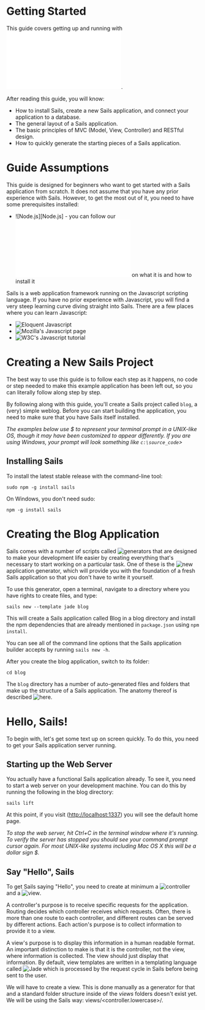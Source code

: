 # Getting Started


This guide covers getting up and running with ![Sails][WhatIsSails].

After reading this guide, you will know:

* How to install Sails, create a new Sails application, and connect your application to a database.
* The general layout of a Sails application.
* The basic principles of MVC (Model, View, Controller) and RESTful design.
* How to quickly generate the starting pieces of a Sails application.


# Guide Assumptions

This guide is designed for beginners who want to get started with a Sails application from scratch. It does not assume that you have any prior experience with Sails. However, to get the most out of it, you need to have some prerequisites installed:

* ![Node.js][Node.js] - you can follow our ![guide][Node.js_guide] on what it is and how to install it

Sails is a web application framework running on the Javascript scripting language. If you have no prior experience with Javascript, you will find a very steep learning curve diving straight into Sails. There are a few places where you can learn Javascript:

* ![Eloquent Javascript][EloquentJavascript]
* ![Mozilla's Javascript page][MozillaJavascript]
* ![W3C's Javascript tutorial][W3C_Javascript]

# Creating a New Sails Project

The best way to use this guide is to follow each step as it happens, no code or step needed to make this example application has been left out, so you can literally follow along step by step.

By following along with this guide, you'll create a Sails project called `blog`, a (very) simple weblog. Before you can start building the application, you need to make sure that you have Sails itself installed.

*The examples below use $ to represent your terminal prompt in a UNIX-like OS, though it may have been customized to appear differently. If you are using Windows, your prompt will look something like `c:\source_code`>*


## Installing Sails
To install the latest stable release with the command-line tool:

    sudo npm -g install sails

On Windows, you don't need sudo:

    npm -g install sails

# Creating the Blog Application

Sails comes with a number of scripts called ![generators][SailsJs_Generators] that are designed to make your development life easier by creating everything that's necessary to start working on a particular task. One of these is the ![`new`][SailsJS_Generator_New] application generator, which will provide you with the foundation of a fresh Sails application so that you don't have to write it yourself.

To use this generator, open a terminal, navigate to a directory where you have rights to create files, and type:

    sails new --template jade blog

This will create a Sails application called Blog in a blog directory and install the npm dependencies that are already mentioned in `package.json` using `npm install`.

You can see all of the command line options that the Sails application builder accepts by running `sails new -h`.

After you create the blog application, switch to its folder:

    cd blog

The `blog` directory has a number of auto-generated files and folders that make up the structure of a Sails application. The anatomy thereof is described ![here][SailsJs_Anatomy].

# Hello, Sails!

To begin with, let's get some text up on screen quickly. To do this, you need to get your Sails application server running.

## Starting up the Web Server

You actually have a functional Sails application already. To see it, you need to start a web server on your development machine. You can do this by running the following in the blog directory:

    sails lift

At this point, if you visit ([http://localhost:1337](http://localhost:1337)) you will see the default home page.

*To stop the web server, hit Ctrl+C in the terminal window where it's running. To verify the server has stopped you should see your command prompt cursor again. For most UNIX-like systems including Mac OS X this will be a dollar sign $.*

## Say "Hello", Sails

To get Sails saying "Hello", you need to create at minimum a ![controller][Controller_Concept] and a ![view][View_Concept].

A controller's purpose is to receive specific requests for the application. Routing decides which controller receives which requests. Often, there is more than one route to each controller, and different routes can be served by different actions. Each action's purpose is to collect information to provide it to a view.

A view's purpose is to display this information in a human readable format. An important distinction to make is that it is the controller, not the view, where information is collected. The view should just display that information. By default, view templates are written in a templating language called ![Jade][Jade] which is processed by the request cycle in Sails before being sent to the user.

We will have to create a view. This is done manually as a generator for that and a standard folder structure inside of the *views* folders doesn't exist yet. We will be using the Sails way: views/<controller.lowercase>/<action>.<template fileending>

    mkdir views/welcome/
    touch views/welcome/index.jade

Open the `app/views/welcome/index.jade` file in your text editor. Delete all of the existing code in the file, and replace it with the following single line of code:

```jade
h1 Hello, Sails!
```

Next we have to create a new controller, to use the view. We will need to run the "controller" generator and tell it you want a controller called "welcome" with an action called "index", just like this:

    sails generate controller welcome index
        info: Created a new controller ("welcome") at api/controllers/WelcomeController.js!

The controller will look like so:
`api/controllers/WelcomeController.js`:
```javascript
/**
 * WelcomeController
 *
 * @description :: Server-side logic for managing welcomes
 * @help        :: See http://links.sailsjs.org/docs/controllers
 */

module.exports = {
  /**
   * `WelcomeController.index()`
   */
  index: function (req, res) {
    return res.json({
      todo: 'index() is not implemented yet!'
    });
  }
};
```

As such it won't do much and simply return JSON with a todo. We want to change that. It should render a view and sendthat back to the client. To do so we will replace the `index` function body with a call to [res.view](http://sailsjs.org/#/documentation/reference/res/res.view.html).

```javascript
return res.view("welcome/index");
```

## Setting the Application Home Page

Now that we have made the controller and view, we need to tell Sails when we want "Hello, Sails!" to show up. In our case, we want it to show up when we navigate to the root URL of our site, http://localhost:1337.

Next, you have to tell Sails where your actual home page is located.

Open the file config/routes.js in your editor.
```javascript
module.exports.routes = {

  /***************************************************************************
  *                                                                          *
  * Make the view located at `views/homepage.ejs` (or `views/homepage.jade`, *
  * etc. depending on your default view engine) your home page.              *
  *                                                                          *
  * (Alternatively, remove this and add an `index.html` file in your         *
  * `assets` directory)                                                      *
  *                                                                          *
  ***************************************************************************/

  '/': {
    view: 'homepage'
  }
  //...
```

This is your application's routing file which holds entries in a javscript object where the key is the URL path and the value is another object.

Replace `'/': { view: 'homepage'}` with `'/': 'WelcomeController.index'`. That tells Sails to map requests to the root of the application to the welcome controller's index action.

Launch the web server again if you stopped it to generate the controller and navigate to [http://localhost:1337][http://localhost:1337] in your browser. You'll see the "Hello, Sails!" message you put into app/views/welcome/index.jade, indicating that this new route is indeed going to WelcomeController's index action and is rendering the view correctly.

*We could've also done without a controller and simply used `'/': { view: 'welcome/index' }`. Feel free to do so.*

*For more information about routing, refer to ![Sails Routing][Sails_Routing]*

# Getting Up and Running

Sails uses ![REST][REST] for structuring its resources. That means we will be using *CRUD* (Create, Read, Update, Delete) methods when dealing with resources.

Luckily Sails uses ![Blueprints][Blueprints] that help us avoid writing a lot of boilerplate code to define CRUD actions on our resources. All we would normally need is a model and controller for our resource. For the purpose of this tutorial, we will implement these CRUD actions ourselves.

In this section we will add the ability to create new articles in our application and be able to view them. This is the "C" and the "R" from CRUD: creation and reading.

Before we continue we will need to configure our application will us handle changes to our models (which we haven't created yet). Sails will pester us everytime we lift the application.
A simple modification of `config/models.js` will do. Uncomment `migrate: 'alter'` to make the file look similar to this:

```javascript
module.exports.models = {

  /***************************************************************************
  *                                                                          *
  * Your app's default connection. i.e. the name of one of your app's        *
  * connections (see `config/connections.js`)                                *
  *                                                                          *
  ***************************************************************************/
  // connection: 'localDiskDb',

  /***************************************************************************
  *                                                                          *
  * How and whether Sails will attempt to automatically rebuild the          *
  * tables/collections/etc. in your schema.                                  *
  *                                                                          *
  * See http://sailsjs.org/#/documentation/concepts/ORM/model-settings.html  *
  *                                                                          *
  ***************************************************************************/
  migrate: 'alter'

};
```

## Laying down the ground work

Firstly, you need a place within the application to create a new article. A great place for that would be at */article/new*. So we need to add a view and route for it.

Where would we put the view? That's right `views/article/new.jade`.

For now it will just contain

```jade
h1 New article
```

It should be accessible too so lets add a custom route to `config/routes.js`

```javascript
'/article/new': {
    view: 'article/new'
}
```

This route will not pass through any controller and just make the view visible at http://localhost:1337/article/new

## Creating articles

Our view isn't too useful at the moment, so let's make it do something - with a form. Replace its contents.

`article/new.jade`:
```jade
extends ../layout

block body

  form(action="/article", method="POST")

    p
      label(for="text") Title
      br
      input(
        type="text"
        name="title"
        placeholder="Please add a title."
        )

    p
      label(for="text") Text
      br
      textarea(
        name="text"
        placeholder="Please add some text to the article."
        )

    button(type="submit") Submit
```

Try filling the form and seeing what it does. It should return a JSON object. But how is that possible? We didn't add any other routes or actions. Or did we? Actually ![Blueprints][Blueprints] did.

Blueprints automatically adds REST routes and actions (and some more stuff) to our controllers and models. In this case a simple POST request to */article* with any key-value parameters, will create a new Article. This is great, but we will be overriding that later on to understand what happens underthe hood.

For now let's make */article* output the parameters it received.

We need a controller first.

    sails generate controller Article
        info: Created a new controller ("Article") at api/controllers/ArticleController.js!

And a route. A slight problem arises here, since we cannot create a route that targets `ArticleController` without an action. We will have to come up with an action name that let's us create new `Article`s... `create` comes to mind, so let's use that.

`config/routes.js`:
```javascript
// ...
// Custom routes here...
// ...

'POST /article': 'ArticleController.create',

// ...
```

`api/controllers/ArticleController.js`:
```javascript
// ...
module.exports = {

    create: function (req, res) {
        return res.json(req.allParams());
    }
};
```

Try navigating http://localhost:1337/article/new and testing it again to see the output. As expected it should return the POST parameters we passed to it in [`req.allParams()`](http://sailsjs.org/#/documentation/reference/req/req.allParams.html)

## Preparing our database

Remember out modification above to make Sails stop pestering us at every lift by changing the way we migrate models? Well, now that will actually come in handy as we will start using a local-disk database in our development environment.

Sails provides an easy to use file database called `sails-disk` that's pretty useful to get an app up and running first, and testing its models.

We will need to install the file database first:

    npm install --save sails-disk

And then use it. Let's uncomment `connection: 'localDiskDb'` in `config/models.js`. Which will make the application use a pre-configured connection of that name. The file should now look like.

```javascript
module.exports.models = {

  /***************************************************************************
  *                                                                          *
  * Your app's default connection. i.e. the name of one of your app's        *
  * connections (see `config/connections.js`)                                *
  *                                                                          *
  ***************************************************************************/
  connection: 'localDiskDb',

  /***************************************************************************
  *                                                                          *
  * How and whether Sails will attempt to automatically rebuild the          *
  * tables/collections/etc. in your schema.                                  *
  *                                                                          *
  * See http://sailsjs.org/#/documentation/concepts/ORM/model-settings.html  *
  *                                                                          *
  ***************************************************************************/
  migrate: 'alter'

};
```

## Creating the Article model

![Models][Model_Concept] in Sails use a singular name. Sails provides a generator for creating models, which most Sails developers tend to use when creating new models. To create the new model, run this command in your terminal:

    sails generate model Article title:string text:text
      info: Created a new model ("Article") at api/models/Article.js!

With that command we told Sails that we want a Article model, together with a title attribute of type string, and a text attribute of type text. Those attributes are automatically added to the articles table in the database and mapped to the Article model.

Sails responded by creating `api/models/Article.js`.

We will be able to use our model later on to save the data into the database.

**Blueprints already allow us to do this, but we are learning how it's done*

## Saving data in the controller

Back in `ArticleController`, we need to change the create action to use the new Article model to save the data in the database. Open `api/controllers/ArticleController.js` and change the create action to look like this:

```javascript
/**
 * ArticleController
 *
 * @description :: Server-side logic for managing Articles
 * @help        :: See http://links.sailsjs.org/docs/controllers
 */

module.exports = {

    create: function (req, res) {
        Article.create(req.allParams(), function (error,created) {
            if (error) {
                return res.serverError(err.toString())
            }else{
                return res.redirect('/article/' + created.id)
            }
        })
    }
};
```

Now we can lift our application again, go to *http://localhost:1337/article/new* and create a new article. We should be greeted once again with a JSON representation of our created article!

So what's going on here?

Models can be used throughout our application and have their own [built-in methods](http://sailsjs.org/#/documentation/reference/waterline/models) of which [create](http://sailsjs.org/#/documentation/reference/waterline/models/create.html) is one, and the one we need too. It has the following signature

    .create( values, [callback] )

Of course things don't always go right so we have to handle errors. We do so in simply returning a `serverError` with the `error.toString()`

In the case of success however, we would like to be redirected to the page showing our splendid, new article. For now Blueprints takes care of that again, but in JSON format. We want an HTML representation, so let's get on with that, shall we?

## Showing Articles

Since we want to *show* articles, we need a view to do so. Create the view `view/articles/show.jade`:

```jade
extends ../layout

block body
  p
    strong Title:
    = article.title
  p
    strong Text:
    = article.text
```

Lines starting with *=* in Jade mean we want to display a variable at that spot. We will be getting that variable from the controller, which will be rendering the view.

We need a method in `ArticleController` to do so. To stay uniform we will name it `show`.

```javascript
show: function (req, res) {
    id = req.param('id')
    Article.findOne({ "id": id}, function(error, article){
        // Model.find doesn't consider attempting to find a non-existent object
        // a problem and simply returns no error and undefined
        if (error || article == undefined) {
            res.notFound('Article with id: ' + id)
        } else{
            res.view('article/show', {
                "article": article
            })
        }
    })
}
```

As seen above we pass `article`, which corresponds to our *Article* model, to the view.

This is all nice, but how will a user see our work? Blueprints create a route */:modelIdentity/:id* for seeing articles. We will override that for GET requests as we don't mind the Blueprint for POST requests, which will return a JSON representation of the model with the given *id*.

Our `config/routes.js` gets a new key-value pair

    'GET /article/:id': 'ArticleController.show'

We can now checkout http://localhost:1337/article/new and create an article, which will be returned to us in HTML afterwards.

*The `:id` part of the route is a named parameter (a common convention) as described in [Custom Routes](http://sailsjs.org/#/documentation/concepts/Routes/RouteTargetSyntax.html). It is accessible with `req.param("id").*

## Listing all articles

We still need a way to *index* all our articles, so let's do that.

We'll start with the view again, that should contain a table of articles.

`views/article/index.jada`:
```jade
extends ../layout

block body
  table
    tr
      th Title
      th Text

    each article in articles
      tr
        td= article.title
        td= article.text
```

Next comes the action *index* in the controller again that should pass an array of articles to the view.

Add the function to `api/controllers/ArticleController.js`
```javascript
index: function (req, res) {
    Article.find({}, function (error, articles) {
        if (error) {
            res.serverError(error.toString())
            return
        }
        res.view( 'article/index', {
            'articles': articles
        })
    })
}
```

Without any criteria [<Mode>.find](http://sailsjs.org/#/documentation/reference/waterline/models/find.html) finds all articles and returns them in an array.

And then finally we add the route to `config/routes.js`

    'GET /articles': 'ArticleController.index',

Now we can take a look at the result by simply visiting http://localhost:1337/articles

*This last step is not exactly necessary if we have Blueprints activated and configured to generate [action routes(actions property in configuration)](http://sailsjs.org/#/documentation/reference/sails.config/sails.config.blueprints.html). http://localhost:1337/article will be automatically bound to `ArticleController.index`*

## Adding links

You can now create, show, and list articles. Now let's add some links to navigate through pages. You may go freestyle on this one. All we're going to do is add links to navigate the site.

`views/welcome/index.jade`:
```jade
extends ../layout

block body
    h1 Hello, Sails!

    a(href="/articles") My Blog
```

`views/article/index.jade`:
```jade
extends ../layout

block body

    a(href="/article/new") New article

    table
        tr
            th Title
            th Text

        each article in articles
            tr
                td= article.title
                td= article.text

```

`views/article/new.jade`:
```jade
extends ../layout

block body

    form(action="/article", method="POST")

        p
            label(for="text") Title
            br
            input(
                type="text"
                name="title"
                placeholder="Please add a title."
                )

        p
            label(for="text") Text
            br
            textarea(
                name="text"
                placeholder="Please add some text to the article."
                )

        button(type="submit") Submit

    a(href="/articles") Back
```

`views/article/show.jade`:
```jade
extends ../layout

block body
    p
        strong Title:
        = article.title
    p
        strong Text:
        = article.text

    a(href="/articles") Back
```

Yay, you'll be able to navigate a little now, without typing directly in the address bar.



[nodejs.org]: http://nodejs.org "Node.js homepage"
[Node.js_guide]: ./WhatIsNodeJs.md "What is Node.js?"
[WhatIsSails]: ./WhatIsSails.md "What is Sails?"
[EloquentJavascript]: http://eloquentjavascript.net/ "Eloquent Javascript"
[MozillaJavascript]: https://developer.mozilla.org/en-US/docs/Web/JavaScript "Mozilla's Javascript page"
[W3C_Javascript]: http://www.w3schools.com/js/default.asp "World Wide Web Consortium's Javascript tutorial"
[SailsJs_Anatomy]: http://sailsjs.org/#/documentation/anatomy/myApp "Anatomy of a SailJs app"
[SailsJs_Generators]: http://sailsjs.org/#/documentation/reference/cli/sailsgenerate.html "SailsJs generators"
[SailsJS_Generator_New]: http://sailsjs.org/#/documentation/reference/cli/sailsnew.html "'sails new' generator"
[Jade]: http://jade-lang.com "jade - Node template engine"
[Controller_Concept]: http://sailsjs.org/#/documentation/concepts/Controllers/
[Model_Concept]: http://sailsjs.org/#/documentation/concepts/ORM/Models.html
[View_Concept]: http://sailsjs.org/#/documentation/concepts/Views
[Sails_Routing]: http://sailsjs.org/#/documentation/concepts/Routes
[REST]: https://en.wikipedia.org/wiki/Representational_state_transfer "Representation state transfer"
[Blueprints]: http://sailsjs.org/#/documentation/reference/blueprint-api
[SailsDisk]: https://www.npmjs.org/package/sails-disk "Persistent local-disk adapter for Sails.js / Waterline"

<docmeta name="uniqueID" value="GettingStarted99009">
<docmeta name="displayName" value="Getting Started">
